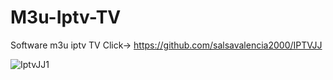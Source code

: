 # M3u-Iptv-TV
Software m3u iptv TV
Click->  https://github.com/salsavalencia2000/IPTVJJ

![IptvJJ1](https://user-images.githubusercontent.com/68213872/212162428-65061370-d61a-4124-bbaa-d57f4057998a.jpg)
